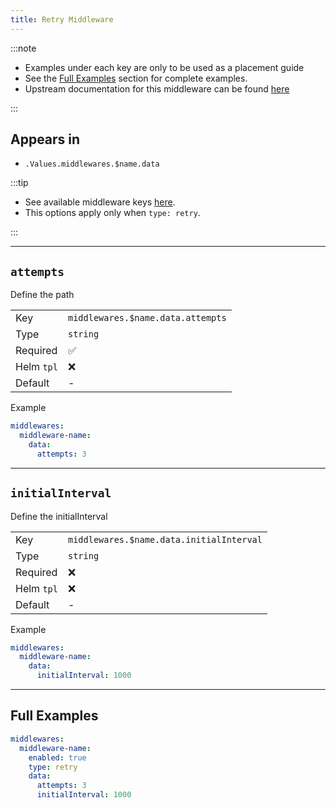 ```yaml
---
title: Retry Middleware
---
```


:::note

- Examples under each key are only to be used as a placement guide
- See the [Full Examples](/common/middlewares/retry#full-examples) section for complete examples.
- Upstream documentation for this middleware can be found [here](https://doc.traefik.io/traefik/middlewares/http/retry)

:::

## Appears in

- `.Values.middlewares.$name.data`

:::tip

- See available middleware keys [here](/common/middlewares).
- This options apply only when `type: retry`.

:::

---

## `attempts`

Define the path

|            |                                   |
| ---------- | --------------------------------- |
| Key        | `middlewares.$name.data.attempts` |
| Type       | `string`                          |
| Required   | ✅                                 |
| Helm `tpl` | ❌                                 |
| Default    | -                                 |

Example

```yaml
middlewares:
  middleware-name:
    data:
      attempts: 3
```

---

## `initialInterval`

Define the initialInterval

|            |                                          |
| ---------- | ---------------------------------------- |
| Key        | `middlewares.$name.data.initialInterval` |
| Type       | `string`                                 |
| Required   | ❌                                        |
| Helm `tpl` | ❌                                        |
| Default    | -                                        |

Example

```yaml
middlewares:
  middleware-name:
    data:
      initialInterval: 1000
```

---

## Full Examples

```yaml
middlewares:
  middleware-name:
    enabled: true
    type: retry
    data:
      attempts: 3
      initialInterval: 1000
```
